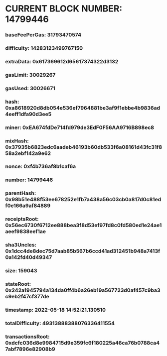 # CURRENT BLOCK NUMBER: 14799446

### baseFeePerGas: 31793470574
### difficulty: 14283123499767150
### extraData: 0x617369612d65617374322d3132
### gasLimit: 30029267
### gasUsed: 30026671
### hash: 0xa8618920d8db054e536ef7964881be3af9f1ebbe4b9836ad4eeff1dfa90d3ee5
### miner: 0xEA674fdDe714fd979de3EdF0F56AA9716B898ec8
### mixHash: 0x37935b6823edc6aadeb46193b60db533f6a08161d43fc31f858a2ebf142a9e62
### nonce: 0xf4b736af8b1caf6a
### number: 14799446
### parentHash: 0x98b51e488f53ee678252e1fb7a438a56c03cb0a817d0c81edf0e166a9af84889
### receiptsRoot: 0x56ec6730f6712ee888bea3f8d53ef97fd8c0fd580ed1e24ae1aeef9838eef1ae
### sha3Uncles: 0x1dcc4de8dec75d7aab85b567b6ccd41ad312451b948a7413f0a142fd40d49347
### size: 159043
### stateRoot: 0x242a1945794a134da0ff4b6a26eb19a567723d0af457c9ba3c9eb2f47cf377de
### timestamp: 2022-05-18 14:52:21.130510
### totalDifficulty: 49313888388076336411554
### transactionsRoot: 0xdcfc036d8e9984715d9e359fc6f180225a46ca76b0788ca47abf7896e82908b9
